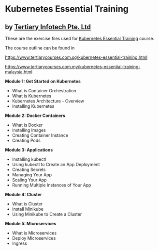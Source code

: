 # Kubernetes Essential Training
## by [Tertiary Infotech Pte. Ltd](https://www.tertiarycourses.com.sg/)

These are the exercise files used for [Kubernetes Essential Training](https://www.tertiarycourses.com.sg/kubernetes-essential-training.html) course. 

The course outline can be found in 

https://www.tertiarycourses.com.sg/kubernetes-essential-training.html

https://www.tertiarycourses.com.my/kubernetes-essential-training-malaysia.html

<p><strong>Module 1: Get Started on Kubernetes</strong></p>
<ul>
<li>What is Container Orchestration</li>
<li>What is Kubernetes</li>
<li>Kubernetes Architecture - Overview</li>
<li>Installing Kubernetes</li>
</ul>
<p><strong>Module 2: Docker Containers</strong></p>
<ul>
<li>What is Docker&nbsp;</li>
<li>Installing Images&nbsp;</li>
<li>Creating Container Instance</li>
<li>Creating Pods</li>
</ul>
<p><strong>Module 3: Applications</strong></p>
<ul>
<li>Installing kubectl</li>
<li>Using kubectl to Create an App Deployment</li>
<li>Creating Secrets</li>
<li>Managing Your App</li>
<li>Scaling Your App</li>
<li>Running Multiple Instances of Your App</li>
</ul>
<p><strong>Module 4: Cluster</strong></p>
<ul>
<li>What is Cluster</li>
<li>Install Minikube</li>
<li>Using Minikube to Create a Cluster</li>
</ul>
<p><strong>Module 5: Microservices</strong></p>
<ul>
<li>What is Microservices</li>
<li>Deploy Microservices</li>
<li>Ingress</li>
</ul>
